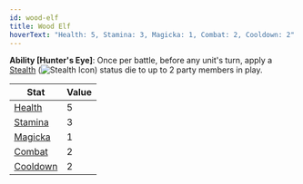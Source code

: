 ```yaml
---
id: wood-elf
title: Wood Elf
hoverText: "Health: 5, Stamina: 3, Magicka: 1, Combat: 2, Cooldown: 2"
---
```


**Ability [Hunter's Eye]**: Once per battle, before any unit's turn, apply a [Stealth](/docs/all/status-effects/stealth.md) (<img src="/icons/stealth.svg" alt="Stealth Icon" class="icon-svg" />) status die to up to 2 party members in play.

| Stat                                   | Value |
| -------------------------------------- | ----- |
| [Health](/docs/all/stats/health)       | 5     |
| [Stamina](/docs/all/stats/stamina)     | 3     |
| [Magicka](/docs/all/stats/magicka)     | 1     |
| [Combat](/docs/all/skill-lines/combat) | 2     |
| [Cooldown](/docs/all/stats/cooldown)   | 2     |
